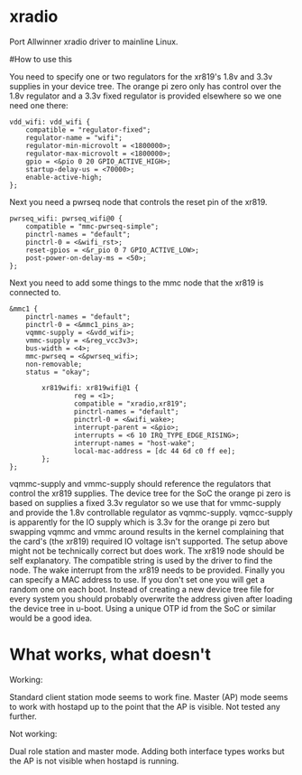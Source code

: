 # xradio
Port Allwinner xradio driver to mainline Linux.

#How to use this

You need to specify one or two regulators for the xr819's 1.8v and 3.3v supplies in your device tree.
The orange pi zero only has control over the 1.8v regulator and a 3.3v fixed regulator is provided elsewhere
so we one need one there:

```
vdd_wifi: vdd_wifi {
	compatible = "regulator-fixed";
	regulator-name = "wifi";
	regulator-min-microvolt = <1800000>;
	regulator-max-microvolt = <1800000>;
	gpio = <&pio 0 20 GPIO_ACTIVE_HIGH>;
	startup-delay-us = <70000>;
	enable-active-high;
};
```

Next you need a pwrseq node that controls the reset pin of the xr819.

```
pwrseq_wifi: pwrseq_wifi@0 {
	compatible = "mmc-pwrseq-simple";
	pinctrl-names = "default";
	pinctrl-0 = <&wifi_rst>;
	reset-gpios = <&r_pio 0 7 GPIO_ACTIVE_LOW>;
	post-power-on-delay-ms = <50>;
};
```

Next you need to add some things to the mmc node that the xr819 is connected to.

```
&mmc1 {
	pinctrl-names = "default";
	pinctrl-0 = <&mmc1_pins_a>;
	vqmmc-supply = <&vdd_wifi>;
	vmmc-supply = <&reg_vcc3v3>;
	bus-width = <4>;
	mmc-pwrseq = <&pwrseq_wifi>;
	non-removable;
	status = "okay";

        xr819wifi: xr819wifi@1 {
                reg = <1>;
                compatible = "xradio,xr819";
                pinctrl-names = "default";
                pinctrl-0 = <&wifi_wake>;
                interrupt-parent = <&pio>;
                interrupts = <6 10 IRQ_TYPE_EDGE_RISING>;
                interrupt-names = "host-wake";
                local-mac-address = [dc 44 6d c0 ff ee];
        };
};
```


vqmmc-supply and vmmc-supply should reference the regulators that control the xr819 supplies.
The device tree for the SoC the orange pi zero is based on supplies a fixed 3.3v regulator
so we use that for vmmc-supply and provide the 1.8v controllable regulator as vqmmc-supply.
vqmcc-supply is apparently for the IO supply which is 3.3v for the orange pi zero but
swapping vqmmc and vmmc around results in the kernel complaining that the card's (the xr819)
required IO voltage isn't supported. The setup above might not be technically correct but
does work.
The xr819 node should be self explanatory. The compatible string is used by the driver
to find the node. The wake interrupt from the xr819 needs to be provided. Finally
you can specify a MAC address to use. If you don't set one you will get a random one
on each boot. Instead of creating a new device tree file for every system you should
probably overwrite the address given after loading the device tree in u-boot.
Using a unique OTP id from the SoC or similar would be a good idea.

# What works, what doesn't

Working:

Standard client station mode seems to work fine.
Master (AP) mode seems to work with hostapd up to the point that the AP
is visible. Not tested any further.

Not working:

Dual role station and master mode. Adding both interface types works
but the AP is not visible when hostapd is running.


